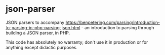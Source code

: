# json-parser

JSON parsers to accompany https://benpetering.com/parsing/introduction-to-parsing-in-php-parsing-json.html - an introduction to parsing through building a JSON parser, in PHP.

This code has absolutely no warranty; don't use it in production or for anything except didactic purposes.

